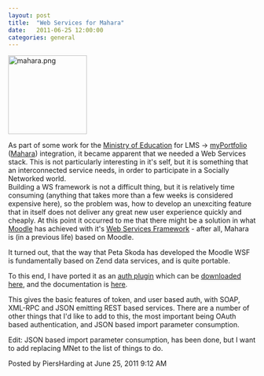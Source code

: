```yaml
---
layout: post
title:  "Web Services for Mahara"
date:   2011-06-25 12:00:00
categories: general
---
```



<p><span class="mt-enclosure mt-enclosure-image" style="display: inline;"><img alt="mahara.png" src="http://www.piersharding.com/blog/mahara.png" width="160" height="160" class="mt-image-none" style="" /></span></p>

<p>As part of some work for the <a href='http://www.minedu.govt.nz'>Ministry of Education</a> for LMS -> <a href="http://myportfolio.school.nz">myPortfolio</a>  (<a href="http://www.mahara.org">Mahara</a>) integration, it became apparent that we needed a Web Services stack.  This is not particularly interesting in it's self, but it is something that an interconnected service needs, in order to participate in a Socially Networked world. <br />
Building a WS framework is not a difficult thing, but it is relatively time consuming (anything that takes more than a few weeks is considered expensive here), so the problem was, how to develop an unexciting feature that in itself does not deliver any great new user experience quickly and cheaply.  At this point it occurred to me that there might be a solution in what <a href="http://www.moodle.org">Moodle</a>  has achieved with it's <a href="http://docs.moodle.org/dev/Web_services">Web Services Framework</a> - after all, Mahara is (in a previous life) based on Moodle.</p>

<p>It turned out, that the way that Peta Skoda has developed the Moodle WSF is fundamentally based on Zend data services,  and is quite portable.  </p>

<p>To this end, I have ported it as an <a href="https://wiki.mahara.org/index.php/Plugins"> auth plugin</a> which can be <a href="https://gitorious.org/mahara-contrib/auth-webservice">downloaded here</a>, and the documentation is <a href="https://wiki.mahara.org/index.php/Plugins/Artefact/WebServices">here</a>.</p>

<p>This gives the basic features of token, and user based auth, with SOAP, XML-RPC and JSON emitting REST based services.  There are a number of other things that I'd like to add to this, the most important being OAuth based authentication, and JSON based import parameter consumption.</p>

<p>Edit: JSON based import parameter consumption, has been done, but I want to add replacing MNet to the list of things to do.<br />
</p>

<div id="a000087more"><div id="more">

</div></div>

<p class="posted">Posted by PiersHarding at June 25, 2011  9:12 AM</p>






